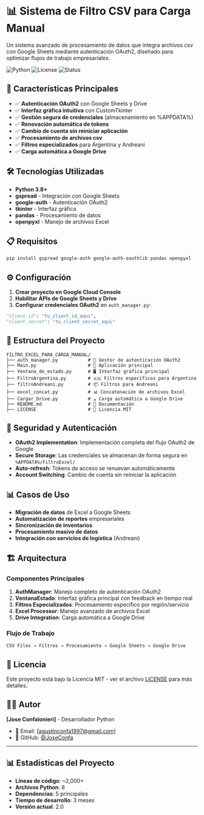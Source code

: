 # 📊 Sistema de Filtro CSV para Carga Manual

Un sistema avanzado de procesamiento de datos que integra archivos csv con Google Sheets mediante autenticación OAuth2, diseñado para optimizar flujos de trabajo empresariales.

![Python](https://img.shields.io/badge/Python-3.8+-blue)
![License](https://img.shields.io/badge/License-MIT-green)
![Status](https://img.shields.io/badge/Status-En%20Desarrollo-yellow)

## 🚀 Características Principales

- ✅ **Autenticación OAuth2** con Google Sheets y Drive
- ✅ **Interfaz gráfica intuitiva** con CustomTkinter
- ✅ **Gestión segura de credenciales** (almacenamiento en %APPDATA%)
- ✅ **Renovación automática de tokens**
- ✅ **Cambio de cuenta sin reiniciar aplicación**
- ✅ **Procesamiento de archivos csv**
- ✅ **Filtros especializados** para Argentina y Andreani
- ✅ **Carga automática a Google Drive**

## 🛠️ Tecnologías Utilizadas

- **Python 3.8+**
- **gspread** - Integración con Google Sheets
- **google-auth** - Autenticación OAuth2
- **tkinter** - Interfaz gráfica
- **pandas** - Procesamiento de datos
- **openpyxl** - Manejo de archivos Excel

## 📋 Requisitos

```bash
pip install gspread google-auth google-auth-oauthlib pandas openpyxl
```

## ⚙️ Configuración

1. **Crear proyecto en Google Cloud Console**
2. **Habilitar APIs de Google Sheets y Drive**
3. **Configurar credenciales OAuth2** en `auth_manager.py`:

```python
"client_id": "tu_client_id_aqui",
"client_secret": "tu_client_secret_aqui"
```

## 📁 Estructura del Proyecto

```
FILTRO_EXCEL_PARA_CARGA_MANUAL/
├── auth_manager.py           # 🔐 Gestor de autenticación OAuth2
├── Main.py                   # 🚀 Aplicación principal
├── Ventana_de_estado.py      # 🖥️ Interfaz gráfica principal
├── FiltroArgentina.py        # 🇦🇷 Filtros específicos para Argentina
├── filtroAndreani.py         # 📦 Filtros para Andreani
├── excel_concat.py           # 📊 Concatenación de archivos Excel
├── Cargar_Drive.py           # ☁️ Carga automática a Google Drive
├── README.md                 # 📖 Documentación
├── LICENSE                   # 📄 Licencia MIT
```

## 🔐 Seguridad y Autenticación

- **OAuth2 Implementation**: Implementación completa del flujo OAuth2 de Google
- **Secure Storage**: Las credenciales se almacenan de forma segura en `%APPDATA%/FiltroExcel/`
- **Auto-refresh**: Tokens de acceso se renuevan automáticamente
- **Account Switching**: Cambio de cuenta sin reiniciar la aplicación

## 📊 Casos de Uso

- **Migración de datos** de Excel a Google Sheets
- **Automatización de reportes** empresariales
- **Sincronización de inventarios**
- **Procesamiento masivo de datos**
- **Integración con servicios de logística** (Andreani)

## 🏗️ Arquitectura

### Componentes Principales

1. **AuthManager**: Manejo completo de autenticación OAuth2
2. **VentanaEstado**: Interfaz gráfica principal con feedback en tiempo real
3. **Filtros Especializados**: Procesamiento específico por región/servicio
4. **Excel Processor**: Manejo avanzado de archivos Excel
5. **Drive Integration**: Carga automática a Google Drive

### Flujo de Trabajo

```
CSV Files → Filtros → Procesamiento → Google Sheets → Google Drive
```

## 📝 Licencia

Este proyecto está bajo la Licencia MIT - ver el archivo [LICENSE](LICENSE) para más detalles.

## 👨‍💻 Autor

**[Jose Confalonieri]** - Desarrollador Python

- 📧 Email: [agustinconfa1997@gmail.com]
- 🐙 GitHub: [@JoseConfa](https://github.com/JoseConfa)

---

## 📊 Estadísticas del Proyecto

- **Líneas de código**: ~2,000+
- **Archivos Python**: 8
- **Dependencias**: 5 principales
- **Tiempo de desarrollo**: 3 meses
- **Versión actual**: 2.0
